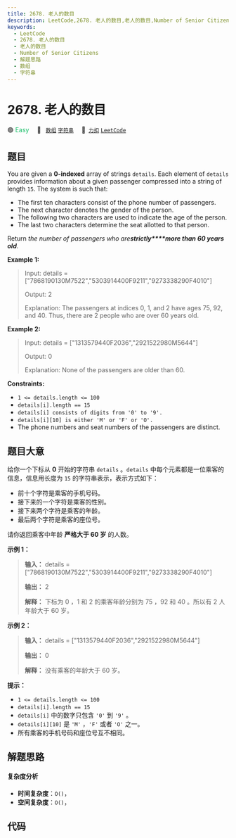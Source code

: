 ```yaml
---
title: 2678. 老人的数目
description: LeetCode,2678. 老人的数目,老人的数目,Number of Senior Citizens,解题思路,数组,字符串
keywords:
  - LeetCode
  - 2678. 老人的数目
  - 老人的数目
  - Number of Senior Citizens
  - 解题思路
  - 数组
  - 字符串
---
```


# 2678. 老人的数目

🟢 <font color=#15bd66>Easy</font>&emsp; 🔖&ensp; [`数组`](/tag/array.md) [`字符串`](/tag/string.md)&emsp; 🔗&ensp;[`力扣`](https://leetcode.cn/problems/number-of-senior-citizens) [`LeetCode`](https://leetcode.com/problems/number-of-senior-citizens)

## 题目

You are given a **0-indexed** array of strings `details`. Each element of
`details` provides information about a given passenger compressed into a
string of length `15`. The system is such that:

  * The first ten characters consist of the phone number of passengers.
  * The next character denotes the gender of the person.
  * The following two characters are used to indicate the age of the person.
  * The last two characters determine the seat allotted to that person.

Return _the number of passengers who are**strictly****more than 60 years
old**._



**Example 1:**

> Input: details = ["7868190130M7522","5303914400F9211","9273338290F4010"]
> 
> Output: 2
> 
> Explanation: The passengers at indices 0, 1, and 2 have ages 75, 92, and 40. Thus, there are 2 people who are over 60 years old.

**Example 2:**

> Input: details = ["1313579440F2036","2921522980M5644"]
> 
> Output: 0
> 
> Explanation: None of the passengers are older than 60.

**Constraints:**

  * `1 <= details.length <= 100`
  * `details[i].length == 15`
  * `details[i] consists of digits from '0' to '9'.`
  * `details[i][10] is either 'M' or 'F' or 'O'.`
  * The phone numbers and seat numbers of the passengers are distinct.


## 题目大意

给你一个下标从 **0**  开始的字符串 `details` 。`details` 中每个元素都是一位乘客的信息，信息用长度为 `15`
的字符串表示，表示方式如下：

  * 前十个字符是乘客的手机号码。
  * 接下来的一个字符是乘客的性别。
  * 接下来两个字符是乘客的年龄。
  * 最后两个字符是乘客的座位号。

请你返回乘客中年龄 **严格大于 60 岁**  的人数。



**示例 1：**

> 
> 
> 
> 
> 
> **输入：** details = ["7868190130M7522","5303914400F9211","9273338290F4010"]
> 
> **输出：** 2
> 
> **解释：** 下标为 0 ，1 和 2 的乘客年龄分别为 75 ，92 和 40 。所以有 2 人年龄大于 60 岁。
> 
> 

**示例 2：**

> 
> 
> 
> 
> 
> **输入：** details = ["1313579440F2036","2921522980M5644"]
> 
> **输出：** 0
> 
> **解释：** 没有乘客的年龄大于 60 岁。
> 
> 



**提示：**

  * `1 <= details.length <= 100`
  * `details[i].length == 15`
  * `details[i]` 中的数字只包含 `'0'` 到 `'9'` 。
  * `details[i][10]` 是 `'M'` ，`'F'` 或者 `'O'` 之一。
  * 所有乘客的手机号码和座位号互不相同。


## 解题思路

#### 复杂度分析

- **时间复杂度**：`O()`，
- **空间复杂度**：`O()`，

## 代码

```javascript

```